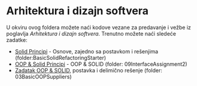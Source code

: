 # Arhitektura i dizajn softvera

U okviru ovog foldera možete naći kodove vezane za predavanje i vežbe iz poglavlja _Arhitektura i dizajn softvera_.
Trenutno možete naći sledeće zadatke:
* [Solid Principi](BasicSolidRefactoringStarter.md) - Osnove, zajedno sa postavkom i rešenjima (folder:BasicSolidRefactoringStarter)
* [OOP & Solid Principi](09InterfaceAssignment2.md) - OOP & SOLID (folder: 09InterfaceAssignment2)
* [Zadatak OOP & SOLID](03BasicOOPSuppliers.md), postavka i delimično rešenje (folder: 03BasicOOPSuppliers)